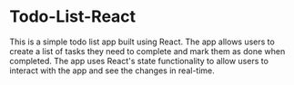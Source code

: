 # Todo-List-React
This is a simple todo list app built using React. The app allows users to create a list of tasks they need to complete and mark them as done when completed. The app uses React's state functionality to allow users to interact with the app and see the changes in real-time.
